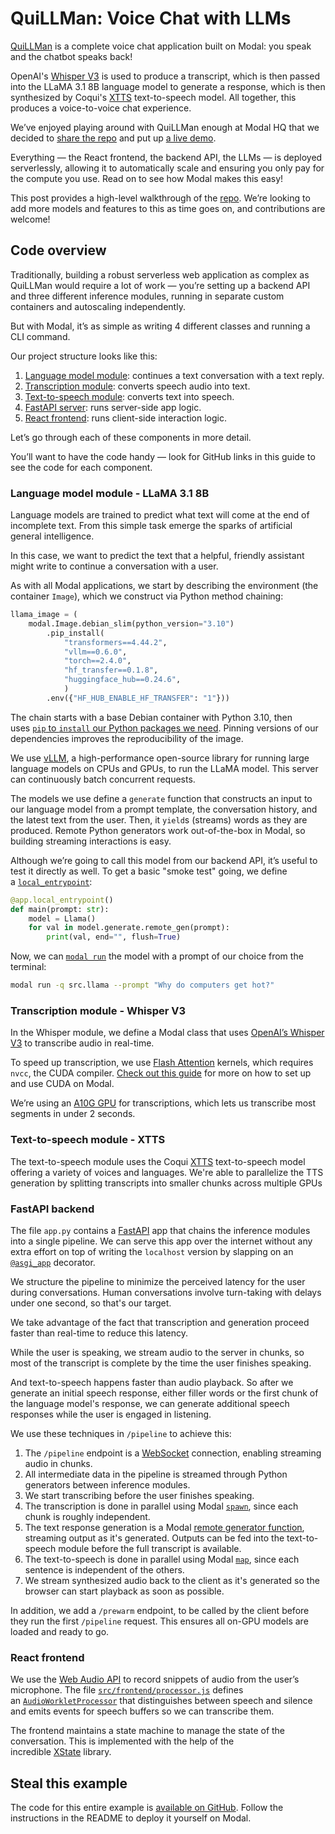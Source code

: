 # QuiLLMan: Voice Chat with LLMs

[QuiLLMan](https://github.com/modal-labs/quillman) is a complete voice chat application built on Modal: you speak and the chatbot speaks back!

OpenAI's [Whisper V3](https://huggingface.co/openai/whisper-large-v3) is used to produce a transcript, which is then passed into the LLaMA 3.1 8B language model to generate a response, which is then synthesized by Coqui's [XTTS](https://github.com/coqui-ai/TTS) text-to-speech model. All together, this produces a voice-to-voice chat experience.

We’ve enjoyed playing around with QuiLLMan enough at Modal HQ that we decided to [share the repo](https://github.com/modal-labs/quillman) and put up [a live demo](https://modal-labs--quillman-web.modal.run/).

Everything — the React frontend, the backend API, the LLMs — is deployed serverlessly, allowing it to automatically scale and ensuring you only pay for the compute you use. Read on to see how Modal makes this easy!

This post provides a high-level walkthrough of the [repo](https://github.com/modal-labs/quillman). We’re looking to add more models and features to this as time goes on, and contributions are welcome!

## Code overview

Traditionally, building a robust serverless web application as complex as QuiLLMan would require a lot of work — you’re setting up a backend API and three different inference modules, running in separate custom containers and autoscaling independently.

But with Modal, it’s as simple as writing 4 different classes and running a CLI command.

Our project structure looks like this:

1. [Language model module](https://modal.com/docs/examples/llm-voice-chat#language-model): continues a text conversation with a text reply.
2. [Transcription module](https://modal.com/docs/examples/llm-voice-chat#transcription): converts speech audio into text.
3. [Text-to-speech module](https://modal.com/docs/examples/llm-voice-chat#text-to-speech): converts text into speech.
4. [FastAPI server](https://modal.com/docs/examples/llm-voice-chat#fastapi-server): runs server-side app logic.
5. [React frontend](https://modal.com/docs/examples/llm-voice-chat#react-frontend): runs client-side interaction logic.

Let’s go through each of these components in more detail.

You’ll want to have the code handy — look for GitHub links in this guide to see the code for each component.

### Language model module - LLaMA 3.1 8B

Language models are trained to predict what text will come at the end of incomplete text. From this simple task emerge the sparks of artificial general intelligence.

In this case, we want to predict the text that a helpful, friendly assistant might write to continue a conversation with a user.

As with all Modal applications, we start by describing the environment (the container `Image`), which we construct via Python method chaining:

```python
llama_image = (
    modal.Image.debian_slim(python_version="3.10")
        .pip_install(
            "transformers==4.44.2",
            "vllm==0.6.0",
            "torch==2.4.0",
            "hf_transfer==0.1.8",
            "huggingface_hub==0.24.6",
            )
        .env({"HF_HUB_ENABLE_HF_TRANSFER": "1"}))
```

The chain starts with a base Debian container with Python 3.10,
then uses [`pip` to `install` our Python packages we need](https://modal.com/docs/reference/modal.Image#pip_install).
Pinning versions of our dependencies improves the reproducibility of the image.

We use [vLLM](https://github.com/vllm-project/vllm), a high-performance open-source library for running large language models on CPUs and GPUs, to run the LLaMA model.
This server can continuously batch concurrent requests.

The models we use define a `generate` function that constructs an input to our language model from a prompt template, the conversation history, and the latest text from the user. Then, it `yield`s (streams) words as they are produced. Remote Python generators work out-of-the-box in Modal, so building streaming interactions is easy.

Although we’re going to call this model from our backend API, it’s useful to test it directly as well.
To get a basic "smoke test" going, we define a [`local_entrypoint`](https://modal.com/docs/guide/apps#entrypoints-for-ephemeral-apps):

```python
@app.local_entrypoint()
def main(prompt: str):
    model = Llama()
    for val in model.generate.remote_gen(prompt):
        print(val, end="", flush=True)
```

Now, we can [`modal run`](https://modal.com/docs/guide/apps#ephemeral-apps) the model with a prompt of our choice from the terminal:

```bash
modal run -q src.llama --prompt "Why do computers get hot?"
```

### Transcription module - Whisper V3

In the Whisper module, we define a Modal class that uses [OpenAI’s Whisper V3](https://huggingface.co/openai/whisper-large-v3) to transcribe audio in real-time.

To speed up transcription, we use [Flash Attention](https://github.com/Dao-AILab/flash-attention) kernels,
which requires `nvcc`, the CUDA compiler.
[Check out this guide](https://modal.com/docs/guide/cuda) for more on how to set up and use CUDA on Modal.

We’re using an [A10G GPU](https://www.nvidia.com/en-us/data-center/products/a10-gpu/) for transcriptions, which lets us transcribe most segments in under 2 seconds.

### Text-to-speech module - XTTS

The text-to-speech module uses the Coqui [XTTS](https://github.com/coqui-ai/TTS) text-to-speech model
offering a variety of voices and languages.
We're able to parallelize the TTS generation by splitting transcripts into smaller chunks across multiple GPUs

### FastAPI backend

The file `app.py` contains a [FastAPI](https://fastapi.tiangolo.com/) app that chains the inference modules into a single pipeline.
We can serve this app over the internet without any extra effort on top of writing the `localhost` version by slapping on an
[`@asgi_app`](https://modal.com/docs/guide/webhooks#serving-asgi-and-wsgi-apps) decorator.

We structure the pipeline to minimize the perceived latency for the user during conversations.
Human conversations involve turn-taking with delays under one second,
so that's our target.

We take advantage of the fact that transcription and generation proceed faster than real-time to reduce this latency.

While the user is speaking, we stream audio to the server in chunks, so most of the transcript is complete by the time the user finishes speaking.

And text-to-speech happens faster than audio playback. So after we generate an initial speech response,
either filler words or the first chunk of the language model's response,
we can generate additional speech responses while the user is engaged in listening.

We use these techniques in `/pipeline` to achieve this:

1. The `/pipeline` endpoint is a [WebSocket](https://modal.com/docs/guide/webhooks#websockets) connection, enabling streaming audio in chunks.
2. All intermediate data in the pipeline is streamed through Python generators between inference modules.
3. We start transcribing before the user finishes speaking.
4. The transcription is done in parallel using Modal [`spawn`](https://modal.com/docs/reference/modal.Function#spawn),
   since each chunk is roughly independent.
5. The text response generation is a Modal [remote generator function](https://modal.com/docs/reference/modal.Function#remote_gen),
   streaming output as it's generated. Outputs can be fed into the text-to-speech module before the full transcript is available.
6. The text-to-speech is done in parallel using Modal [`map`](https://modal.com/docs/reference/modal.Function#map), since each sentence is independent of the others.
7. We stream synthesized audio back to the client as it's generated so the browser can start playback as soon as possible.

In addition, we add a `/prewarm` endpoint, to be called by the client before they run the first `/pipeline` request. This ensures all on-GPU models are loaded and ready to go.

### **React frontend**

We use the [Web Audio API](https://developer.mozilla.org/en-US/docs/Web/API/Web_Audio_API)
to record snippets of audio from the user’s microphone.
The file [`src/frontend/processor.js`](https://github.com/modal-labs/quillman/blob/main/src/frontend/processor.js)
defines an [`AudioWorkletProcessor`](https://developer.mozilla.org/en-US/docs/Web/API/AudioWorkletProcessor)
that distinguishes between speech and silence and emits events for speech buffers so we can transcribe them.

The frontend maintains a state machine to manage the state of the conversation.
This is implemented with the help of the incredible [XState](https://github.com/statelyai/xstate) library.

## **Steal this example**

The code for this entire example is [available on GitHub](https://github.com/modal-labs/quillman).
Follow the instructions in the README to deploy it yourself on Modal.
